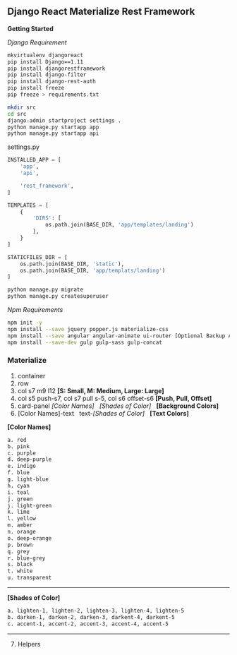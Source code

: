 ## Django React Materialize Rest Framework ##
**Getting Started**

*Django Requirement*
```bash
mkvirtualenv djangoreact
pip install Django==1.11
pip install djangorestframework
pip install django-filter
pip install django-rest-auth
pip install freeze
pip freeze > requirements.txt

mkdir src
cd src
django-admin startproject settings .
python manage.py startapp app
python manage.py startapp api
```

settings.py
```python
INSTALLED_APP = [
    'app',
    'api',

    'rest_framework',
]

TEMPLATES = [
    {
        'DIRS': [
            os.path.join(BASE_DIR, 'app/templates/landing')
        ],
    }
]

STATICFILES_DIR = [
    os.path.join(BASE_DIR, 'static'),
    os.path.join(BASE_DIR, 'app/templats/landing')
]
```

```bash
python manage.py migrate
python manage.py createsuperuser
```

*Npm Requirements*
```bash
npm init -y
npm install --save jquery popper.js materialize-css
npm install --save angular angular-animate ui-router [Optional Backup Angular JS 1.0]
npm install --save-dev gulp gulp-sass gulp-concat
```

### Materialize ### 
1. container
2. row
3. col s7 m9 l12  **[S: Small, M: Medium, Large: Large]**
4. col s5 push-s7, col s7 pull s-5, col s6 offset-s6 **[Push, Pull, Offset]**
5. card-panel *[Color Names]* &nbsp; *[Shades of Color]* &nbsp; **[Background Colors]**
6. [Color Names]-text &nbsp; text-*[Shades of Color]* &nbsp; **[Text Colors]**

**[Color Names]**
```bash
a. red
b. pink
c. purple
d. deep-purple
e. indigo
f. blue
g. light-blue
h. cyan
i. teal
j. green
j. light-green
k. lime
l. yellow
m. amber
n. orange
o. deep-orange
p. brown
q. grey
r. blue-grey
s. black
t. white
u. transparent
```

*** 

**[Shades of Color]**
```bash
a. lighten-1, lighten-2, lighten-3, lighten-4, lighten-5
b. darken-1, darken-2, darken-3, darkent-4, darkent-5
c. accent-1, accent-2, accent-3, accent-4, accent-5
```

***

7. Helpers


